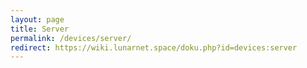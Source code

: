 ```yaml
---
layout: page
title: Server
permalink: /devices/server/
redirect: https://wiki.lunarnet.space/doku.php?id=devices:server
---
```

